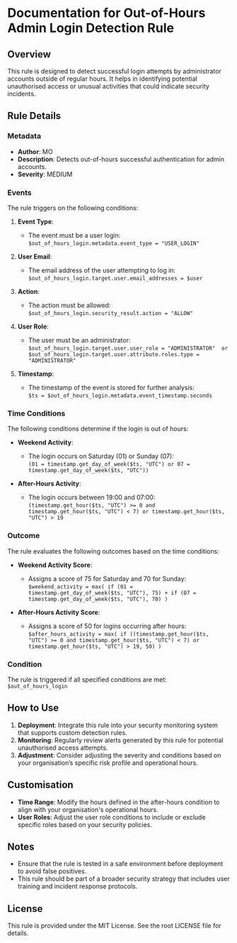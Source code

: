 # Documentation for Out-of-Hours Admin Login Detection Rule

## Overview
This rule is designed to detect successful login attempts by administrator accounts outside of regular hours. It helps in identifying potential unauthorised access or unusual activities that could indicate security incidents.

## Rule Details

### Metadata
- **Author**: MO
- **Description**: Detects out-of-hours successful authentication for admin accounts.
- **Severity**: MEDIUM

### Events
The rule triggers on the following conditions:
1. **Event Type**: 
   - The event must be a user login:  
     `$out_of_hours_login.metadata.event_type = "USER_LOGIN"`

2. **User Email**: 
   - The email address of the user attempting to log in:  
     `$out_of_hours_login.target.user.email_addresses = $user`

3. **Action**: 
   - The action must be allowed:  
     `$out_of_hours_login.security_result.action = "ALLOW"`

4. **User Role**: 
   - The user must be an administrator:  
     `$out_of_hours_login.target.user.user_role = "ADMINISTRATOR" 
     or
     $out_of_hours_login.target.user.attribute.roles.type = "ADMINISTRATOR"
     `

5. **Timestamp**: 
   - The timestamp of the event is stored for further analysis:  
     `$ts = $out_of_hours_login.metadata.event_timestamp.seconds`

### Time Conditions
The following conditions determine if the login is out of hours:
- **Weekend Activity**: 
  - The login occurs on Saturday (01) or Sunday (07):  
    `(01 = timestamp.get_day_of_week($ts, "UTC") or 07 = timestamp.get_day_of_week($ts, "UTC"))`

- **After-Hours Activity**: 
  - The login occurs between 19:00 and 07:00:  
    `(timestamp.get_hour($ts, "UTC") >= 0 and timestamp.get_hour($ts, "UTC") < 7) or timestamp.get_hour($ts, "UTC") > 19`

### Outcome
The rule evaluates the following outcomes based on the time conditions:
- **Weekend Activity Score**:
  - Assigns a score of 75 for Saturday and 70 for Sunday:  
    `$weekend_activity = max(
        if (01 = timestamp.get_day_of_week($ts, "UTC"), 75) +
        if (07 = timestamp.get_day_of_week($ts, "UTC"), 70)
    )`

- **After-Hours Activity Score**:
  - Assigns a score of 50 for logins occurring after hours:  
    `$after_hours_activity = max(
        if ((timestamp.get_hour($ts, "UTC") >= 0 and timestamp.get_hour($ts, "UTC") < 7) or
        timestamp.get_hour($ts, "UTC") > 19, 50)
    )`

### Condition
The rule is triggered if all specified conditions are met:  
`$out_of_hours_login`

## How to Use
1. **Deployment**: Integrate this rule into your security monitoring system that supports custom detection rules.
2. **Monitoring**: Regularly review alerts generated by this rule for potential unauthorised access attempts.
3. **Adjustment**: Consider adjusting the severity and conditions based on your organisation’s specific risk profile and operational hours.

## Customisation
- **Time Range**: Modify the hours defined in the after-hours condition to align with your organisation's operational hours.
- **User Roles**: Adjust the user role conditions to include or exclude specific roles based on your security policies.

## Notes
- Ensure that the rule is tested in a safe environment before deployment to avoid false positives.
- This rule should be part of a broader security strategy that includes user training and incident response protocols.

## License
This rule is provided under the MIT License. See the root LICENSE file for details.
